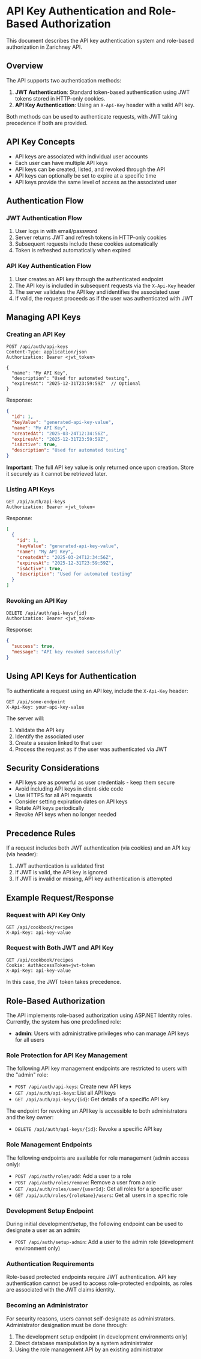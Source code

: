 # API Key Authentication and Role-Based Authorization

This document describes the API key authentication system and role-based authorization in Zarichney API.

## Overview

The API supports two authentication methods:

1. **JWT Authentication**: Standard token-based authentication using JWT tokens stored in HTTP-only cookies.
2. **API Key Authentication**: Using an `X-Api-Key` header with a valid API key.

Both methods can be used to authenticate requests, with JWT taking precedence if both are provided.

## API Key Concepts

- API keys are associated with individual user accounts 
- Each user can have multiple API keys
- API keys can be created, listed, and revoked through the API
- API keys can optionally be set to expire at a specific time
- API keys provide the same level of access as the associated user

## Authentication Flow

### JWT Authentication Flow

1. User logs in with email/password
2. Server returns JWT and refresh tokens in HTTP-only cookies
3. Subsequent requests include these cookies automatically
4. Token is refreshed automatically when expired

### API Key Authentication Flow

1. User creates an API key through the authenticated endpoint
2. The API key is included in subsequent requests via the `X-Api-Key` header
3. The server validates the API key and identifies the associated user
4. If valid, the request proceeds as if the user was authenticated with JWT

## Managing API Keys

### Creating an API Key

```http
POST /api/auth/api-keys
Content-Type: application/json
Authorization: Bearer <jwt_token>

{
  "name": "My API Key",
  "description": "Used for automated testing",
  "expiresAt": "2025-12-31T23:59:59Z"  // Optional
}
```

Response:

```json
{
  "id": 1,
  "keyValue": "generated-api-key-value",
  "name": "My API Key",
  "createdAt": "2025-03-24T12:34:56Z",
  "expiresAt": "2025-12-31T23:59:59Z",
  "isActive": true,
  "description": "Used for automated testing"
}
```

**Important**: The full API key value is only returned once upon creation. Store it securely as it cannot be retrieved later.

### Listing API Keys

```http
GET /api/auth/api-keys
Authorization: Bearer <jwt_token>
```

Response:

```json
[
  {
    "id": 1,
    "keyValue": "generated-api-key-value",
    "name": "My API Key",
    "createdAt": "2025-03-24T12:34:56Z",
    "expiresAt": "2025-12-31T23:59:59Z",
    "isActive": true,
    "description": "Used for automated testing"
  }
]
```

### Revoking an API Key

```http
DELETE /api/auth/api-keys/{id}
Authorization: Bearer <jwt_token>
```

Response:

```json
{
  "success": true,
  "message": "API key revoked successfully"
}
```

## Using API Keys for Authentication

To authenticate a request using an API key, include the `X-Api-Key` header:

```http
GET /api/some-endpoint
X-Api-Key: your-api-key-value
```

The server will:
1. Validate the API key
2. Identify the associated user
3. Create a session linked to that user
4. Process the request as if the user was authenticated via JWT

## Security Considerations

- API keys are as powerful as user credentials - keep them secure
- Avoid including API keys in client-side code
- Use HTTPS for all API requests
- Consider setting expiration dates on API keys
- Rotate API keys periodically
- Revoke API keys when no longer needed

## Precedence Rules

If a request includes both JWT authentication (via cookies) and an API key (via header):

1. JWT authentication is validated first
2. If JWT is valid, the API key is ignored
3. If JWT is invalid or missing, API key authentication is attempted

## Example Request/Response

### Request with API Key Only

```http
GET /api/cookbook/recipes
X-Api-Key: api-key-value
```

### Request with Both JWT and API Key

```http
GET /api/cookbook/recipes
Cookie: AuthAccessToken=jwt-token
X-Api-Key: api-key-value
```

In this case, the JWT token takes precedence.

## Role-Based Authorization

The API implements role-based authorization using ASP.NET Identity roles. Currently, the system has one predefined role:

- **admin**: Users with administrative privileges who can manage API keys for all users

### Role Protection for API Key Management

The following API key management endpoints are restricted to users with the "admin" role:

- `POST /api/auth/api-keys`: Create new API keys
- `GET /api/auth/api-keys`: List all API keys
- `GET /api/auth/api-keys/{id}`: Get details of a specific API key

The endpoint for revoking an API key is accessible to both administrators and the key owner:

- `DELETE /api/auth/api-keys/{id}`: Revoke a specific API key

### Role Management Endpoints

The following endpoints are available for role management (admin access only):

- `POST /api/auth/roles/add`: Add a user to a role
- `POST /api/auth/roles/remove`: Remove a user from a role
- `GET /api/auth/roles/user/{userId}`: Get all roles for a specific user
- `GET /api/auth/roles/{roleName}/users`: Get all users in a specific role

### Development Setup Endpoint

During initial development/setup, the following endpoint can be used to designate a user as an admin:

- `POST /api/auth/setup-admin`: Add a user to the admin role (development environment only)

### Authentication Requirements

Role-based protected endpoints require JWT authentication. API key authentication cannot be used to access role-protected endpoints, as roles are associated with the JWT claims identity.

### Becoming an Administrator

For security reasons, users cannot self-designate as administrators. Administrator designation must be done through:

1. The development setup endpoint (in development environments only)
2. Direct database manipulation by a system administrator
3. Using the role management API by an existing administrator